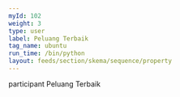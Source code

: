 ```yaml
---
myId: 102
weight: 3
type: user
label: Peluang Terbaik
tag_name: ubuntu
run_time: /bin/python
layout: feeds/section/skema/sequence/property
---
```

participant Peluang Terbaik
